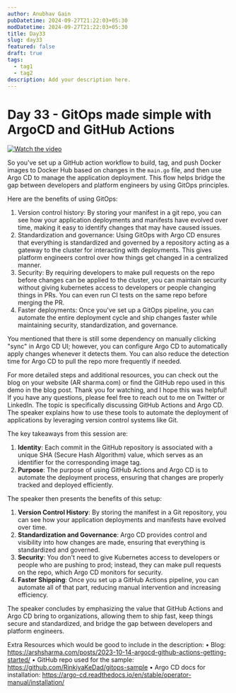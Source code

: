 ```yaml
---
author: Anubhav Gain
pubDatetime: 2024-09-27T21:22:03+05:30
modDatetime: 2024-09-27T21:22:03+05:30
title: Day33
slug: day33
featured: false
draft: true
tags:
  - tag1
  - tag2
description: Add your description here.
---
```


# Day 33 - GitOps made simple with ArgoCD and GitHub Actions

[![Watch the video](/thumbnails/day33.png)](https://www.youtube.com/watch?v=dKU3hC_RtDk)

So you've set up a GitHub action workflow to build, tag, and push Docker images to Docker Hub based on changes in the `main.go` file, and then use Argo CD to manage the application deployment. This flow helps bridge the gap between developers and platform engineers by using GitOps principles.

Here are the benefits of using GitOps:

1. Version control history: By storing your manifest in a git repo, you can see how your application deployments and manifests have evolved over time, making it easy to identify changes that may have caused issues.
2. Standardization and governance: Using GitOps with Argo CD ensures that everything is standardized and governed by a repository acting as a gateway to the cluster for interacting with deployments. This gives platform engineers control over how things get changed in a centralized manner.
3. Security: By requiring developers to make pull requests on the repo before changes can be applied to the cluster, you can maintain security without giving kubernetes access to developers or people changing things in PRs. You can even run CI tests on the same repo before merging the PR.
4. Faster deployments: Once you've set up a GitOps pipeline, you can automate the entire deployment cycle and ship changes faster while maintaining security, standardization, and governance.

You mentioned that there is still some dependency on manually clicking "sync" in Argo CD UI; however, you can configure Argo CD to automatically apply changes whenever it detects them. You can also reduce the detection time for Argo CD to pull the repo more frequently if needed.

For more detailed steps and additional resources, you can check out the blog on your website (AR sharma.com) or find the GitHub repo used in this demo in the blog post. Thank you for watching, and I hope this was helpful! If you have any questions, please feel free to reach out to me on Twitter or LinkedIn.
The topic is specifically discussing GitHub Actions and Argo CD. The speaker explains how to use these tools to automate the deployment of applications by leveraging version control systems like Git.

The key takeaways from this session are:

1. **Identity**: Each commit in the GitHub repository is associated with a unique SHA (Secure Hash Algorithm) value, which serves as an identifier for the corresponding image tag.
2. **Purpose**: The purpose of using GitHub Actions and Argo CD is to automate the deployment process, ensuring that changes are properly tracked and deployed efficiently.

The speaker then presents the benefits of this setup:

1. **Version Control History**: By storing the manifest in a Git repository, you can see how your application deployments and manifests have evolved over time.
2. **Standardization and Governance**: Argo CD provides control and visibility into how changes are made, ensuring that everything is standardized and governed.
3. **Security**: You don't need to give Kubernetes access to developers or people who are pushing to prod; instead, they can make pull requests on the repo, which Argo CD monitors for security.
4. **Faster Shipping**: Once you set up a GitHub Actions pipeline, you can automate all of that part, reducing manual intervention and increasing efficiency.

The speaker concludes by emphasizing the value that GitHub Actions and Argo CD bring to organizations, allowing them to ship fast, keep things secure and standardized, and bridge the gap between developers and platform engineers.

Extra Resources which would be good to include in the description:
• Blog: https://arshsharma.com/posts/2023-10-14-argocd-github-actions-getting-started/
• GitHub repo used for the sample: https://github.com/RinkiyaKeDad/gitops-sample
• Argo CD docs for installation: https://argo-cd.readthedocs.io/en/stable/operator-manual/installation/
